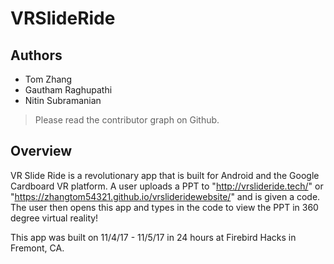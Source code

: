  # VRSlideRide
 
 ## Authors
  - Tom Zhang
  - Gautham Raghupathi
  - Nitin Subramanian
 
 > Please read the contributor graph on Github.
 
 ## Overview
 VR Slide Ride is a revolutionary app that is built for Android and the Google Cardboard VR platform. A user uploads a PPT to "http://vrslideride.tech/" or "https://zhangtom54321.github.io/vrslideridewebsite/" and is given a code. The user then opens this app and types in the code to view the PPT in 360 degree virtual reality!
  
This app was built on 11/4/17 - 11/5/17 in 24 hours at Firebird Hacks in Fremont, CA.
